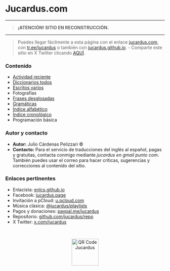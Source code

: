 # Jucardus.com

---

> **¡ATENCIÓN! SITIO EN RECONSTRUCCIÓN.**

---

> Puedes llegar fácilmente a esta página con el enlace [jucardus.com](https://jucardus.com), con [tr.ee/jucardus](https://tr.ee/jucardus) o también con [jucardus.github.io](https://jucardus.github.io). - Comparte este sitio en X Twitter clicando [AQUÍ](https://x.com/intent/tweet?text=Apotegmas%20%C2%B7%20Caracteres%20chinos%20%C2%B7%20Citas%20%C2%B7%20Cuentos%20%C2%B7%20Diario%20%C2%B7%20Enlaces%20%C2%B7%20Frases%20chinas%20%C2%B7%20Frases%20latinas%20%C2%B7%20Poes%C3%ADa%20%C2%B7%20Proverbios%20chinos%20%C2%B7%20Reflexiones%20%C2%B7%20Traducciones%20%C2%B7%20Vocabulario%20espa%C3%B1ol%20%C2%B7%20Vocabulario%20ingl%C3%A9s-espa%C3%B1ol%20%C2%B7%20Vocabulario%20multiling%C3%BCe%0A%E2%86%92%20https%3A%2F%2Fgithub.com%2Fjucardus%2Frepo%2Fedit%2Fmain%2Freadme.md%0A%0A%40jucardus).

### Contenido

* [Actividad reciente](https://github.com/jucardus/jucardus.github.io/blob/main/indices/actividad.md)
* [Diccionarios todos](https://github.com/jucardus/jucardus.github.io/blob/main/indices/diccionarios.md)
* [Escritos varios](https://github.com/jucardus/jucardus.github.io/blob/main/indices/escritos.md)
* Fotografías
* [Frases desglosadas](https://github.com/jucardus/jucardus.github.io/blob/main/indices/frases.md)
* [Gramáticas](https://github.com/jucardus/jucardus.github.io/blob/main/indices/gramaticas.md)
* [Índice alfabético](https://github.com/jucardus/jucardus.github.io/blob/main/indices/alfabetico.md)
* [Índice cronológico](https://github.com/jucardus/jucardus.github.io/blob/main/indices/cronologico.md)
* Programación básica

### Autor y contacto

* **Autor:** Julio Cárdenas Pelizzari ©
* **Contacto:** Para el servicio de traducciones del inglés al español, pagas y gratuitas, contacta conmigo mediante _jucardus en gmail punto com_. También puedes usar el correo para hacer críticas, sugerencias y correcciones al contenido del sitio.

### Enlaces pertinentes

* Enlacista: [enlcs.github.io](https://enlcs.github.io)
* Facebook: [jucardus.page](https://www.facebook.com/jucardus.page)
* Invitación a pCloud: [u.pcloud.com](https://u.pcloud.com/#page=register&invite=sBID7ZQ96upV)
* Música clásica: [@jucardus/playlists](https://www.youtube.com/@jucardus/playlists)
* Pagos y donaciones: [paypal.me/jucardus](https://paypal.me/jucardus)
* Repositorio: [github.com/jucardus/repo](https://github.com/jucardus/repo)
* X Twitter: [x.com/jucardus](https://x.com/jucardus)

&nbsp;

<p align="center">
  <img
    alt="QR Code Jucardus"
    src="https://i.postimg.cc/25xL80sg/qr-https-jucardus-com.png"
    width="85px"
    />
</p>
